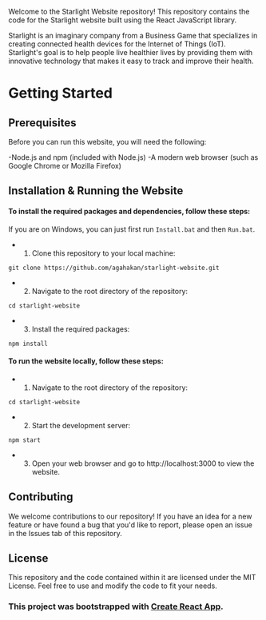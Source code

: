 Welcome to the Starlight Website repository!
This repository contains the code for the Starlight website built using the React JavaScript library.

Starlight is an imaginary company from a Business Game that specializes in creating connected health devices for the Internet of Things (IoT).
Starlight's goal is to help people live healthier lives by providing them with innovative technology that makes it easy to track and improve their health.

# Getting Started

## Prerequisites

Before you can run this website, you will need the following:

-Node.js and npm (included with Node.js)
-A modern web browser (such as Google Chrome or Mozilla Firefox)

## Installation & Running the Website

#### To install the required packages and dependencies, follow these steps:

If you are on Windows, you can just first run `Install.bat` and then `Run.bat`.

- 1. Clone this repository to your local machine:
```
git clone https://github.com/agahakan/starlight-website.git
```
- 2. Navigate to the root directory of the repository:
```
cd starlight-website
```
- 3. Install the required packages:
```
npm install
```

#### To run the website locally, follow these steps:
- 1. Navigate to the root directory of the repository:
```
cd starlight-website
```
- 2. Start the development server:
```
npm start
```
- 3. Open your web browser and go to http://localhost:3000 to view the website.

## Contributing

We welcome contributions to our repository! If you have an idea for a new feature or have found a bug that you'd like to report, please open an issue in the Issues tab of this repository.

## License

This repository and the code contained within it are licensed under the MIT License. Feel free to use and modify the code to fit your needs.

### This project was bootstrapped with [Create React App](https://github.com/facebook/create-react-app).
